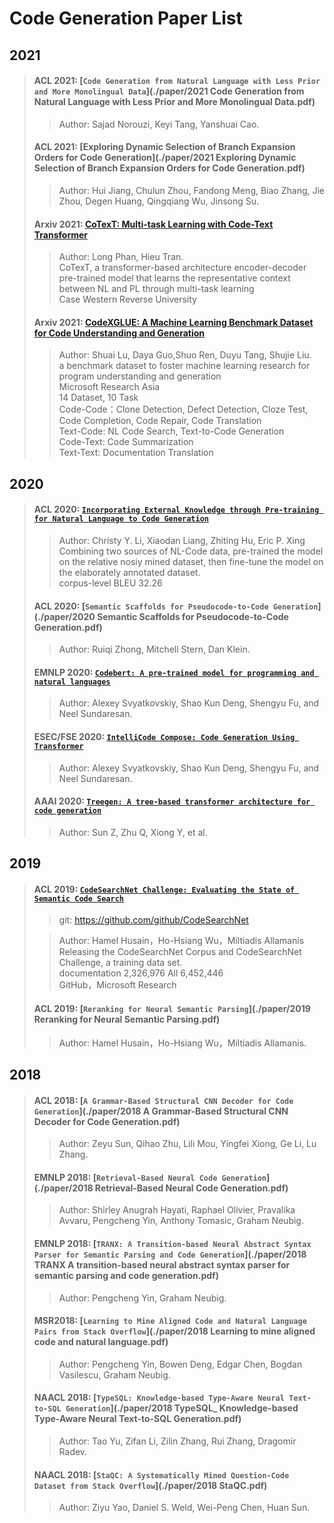 # Code Generation Paper List

## 2021

>#### ACL 2021: [`Code Generation from Natural Language with Less Prior and More Monolingual Data`](./paper/2021 Code Generation from Natural Language with Less Prior and More Monolingual Data.pdf)
>
>> Author: Sajad Norouzi, Keyi Tang, Yanshuai Cao.
>
>#### ACL 2021: [Exploring Dynamic Selection of Branch Expansion Orders for Code Generation](./paper/2021 Exploring Dynamic Selection of Branch Expansion Orders for Code Generation.pdf)
>
>> Author: Hui Jiang, Chulun Zhou, Fandong Meng, Biao Zhang, Jie Zhou, Degen Huang, Qingqiang Wu, Jinsong Su.
>
>#### Arxiv 2021: [CoTexT: Multi-task Learning with Code-Text Transformer](./paper/CoText.pdf)
>
>> Author: Long Phan, Hieu Tran.  
>> CoTexT, a transformer-based architecture encoder-decoder pre-trained model that learns the representative context between NL and PL through multi-task learning  
>> Case Western Reverse University
>
>#### Arxiv 2021: [CodeXGLUE: A Machine Learning Benchmark Dataset for Code Understanding and Generation](./paper/CodeXGLUE.pdf)
>
>> Author: Shuai Lu, Daya Guo,Shuo Ren, Duyu Tang, Shujie Liu.  
>> a benchmark dataset to foster machine learning research for program understanding and generation  
>> Microsoft Research Asia  
>> 14 Dataset, 10 Task  
>> Code-Code：Clone Detection, Defect Detection, Cloze Test, Code Completion, Code Repair, Code Translation  
>> Text-Code: NL Code Search, Text-to-Code Generation  
>> Code-Text: Code Summarization  
>> Text-Text: Documentation Translation  
>

## 2020

>#### ACL 2020: [`Incorporating External Knowledge through Pre-training for Natural Language to Code Generation`](./paper/Incorporating.pdf)
>
>> Author: Christy Y. Li, Xiaodan Liang, Zhiting Hu, Eric P. Xing  
>> Combining two sources of NL-Code data, pre-trained the model on the relative nosiy mined dataset, then fine-tune the model on the elaborately annotated dataset.  
>> corpus-level BLEU 32.26  
>
>#### ACL 2020: [`Semantic Scaffolds for Pseudocode-to-Code Generation`](./paper/2020 Semantic Scaffolds for Pseudocode-to-Code Generation.pdf)
>
>> Author: Ruiqi Zhong, Mitchell Stern, Dan Klein.
>
>#### EMNLP 2020: [`Codebert: A pre-trained model for programming and natural languages`](./paper/Codebert.pdf)
>
>> Author: Alexey Svyatkovskiy, Shao Kun Deng, Shengyu Fu, and Neel Sundaresan.  
>
>#### ESEC/FSE 2020: [`IntelliCode Compose: Code Generation Using Transformer`](./paper/IntelliCode.pdf)
>
>> Author: Alexey Svyatkovskiy, Shao Kun Deng, Shengyu Fu, and Neel Sundaresan.  
>
>#### AAAI 2020: [`Treegen: A tree-based transformer architecture for code generation`](./paper/TreeGen.pdf)
>
>> Author: Sun Z, Zhu Q, Xiong Y, et al.  


## 2019

>#### ACL 2019: [`CodeSearchNet Challenge: Evaluating the State of Semantic Code Search`](./paper/CodeSearchNet.pdf)
>
>> git: https://github.com/github/CodeSearchNet  
>
>> Author: Hamel Husain，Ho-Hsiang Wu，Miltiadis Allamanis  
>> Releasing the CodeSearchNet Corpus and  CodeSearchNet Challenge, a training data set.   
>> documentation 2,326,976  All 6,452,446  
>> GitHub，Microsoft Research  
>
>#### ACL 2019: [`Reranking for Neural Semantic Parsing`](./paper/2019 Reranking for Neural Semantic Parsing.pdf)
>
>> Author: Hamel Husain，Ho-Hsiang Wu，Miltiadis Allamanis.
>


## 2018

>#### ACL 2018: [`A Grammar-Based Structural CNN Decoder for Code Generation`](./paper/2018 A Grammar-Based Structural CNN Decoder for Code Generation.pdf)
>
>> Author: Zeyu Sun, Qihao Zhu, Lili Mou, Yingfei Xiong, Ge Li, Lu Zhang. 
>
>#### EMNLP 2018: [`Retrieval-Based Neural Code Generation`](./paper/2018 Retrieval-Based Neural Code Generation.pdf)
>
>> Author: Shirley Anugrah Hayati, Raphael Olivier, Pravalika Avvaru, Pengcheng Yin, Anthony Tomasic, Graham Neubig. 
>
>#### EMNLP 2018: [`TRANX: A Transition-based Neural Abstract Syntax Parser for Semantic Parsing and Code Generation`](./paper/2018 TRANX A transition-based neural abstract syntax parser for semantic parsing and code generation.pdf)
>
>> Author: Pengcheng Yin, Graham Neubig. 
>
>#### MSR2018: [`Learning to Mine Aligned Code and Natural Language Pairs from Stack Overflow`](./paper/2018 Learning to mine aligned code and natural language.pdf)
>
>> Author: Pengcheng Yin, Bowen Deng, Edgar Chen, Bogdan Vasilescu, Graham Neubig. 
>
>#### NAACL 2018: [`TypeSQL: Knowledge-based Type-Aware Neural Text-to-SQL Generation`](./paper/2018 TypeSQL_ Knowledge-based Type-Aware Neural Text-to-SQL Generation.pdf)
>
>> Author: Tao Yu, Zifan Li, Zilin Zhang, Rui Zhang, Dragomir Radev. 
>
>#### NAACL 2018: [`StaQC: A Systematically Mined Question-Code Dataset from Stack Overflow`](./paper/2018 StaQC.pdf)
>
>> Author: Ziyu Yao, Daniel S. Weld, Wei-Peng Chen, Huan Sun. 
>
